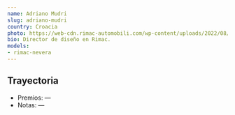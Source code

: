 ```yaml
---
name: Adriano Mudri
slug: adriano-mudri
country: Croacia
photo: https://web-cdn.rimac-automobili.com/wp-content/uploads/2022/08/01110743/Adriano-Mudri-_-Nevera-e1659345844410-2880x1749.jpg
bio: Director de diseño en Rimac.
models:
- rimac-nevera
---
```


## Trayectoria

- Premios: —
- Notas: —

